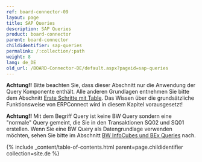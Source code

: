 ```yaml
---
ref: board-connector-09
layout: page
title: SAP Queries
description: SAP Queries
product: board-connector
parent: board-connector
childidentifier: sap-queries
permalink: /:collection/:path
weight: 8
lang: de_DE
old_url: /BOARD-Connector-DE/default.aspx?pageid=sap-queries
---
```


**Achtung!!** Bitte beachten Sie, dass dieser Abschnitt nur die Anwendung der Query Komponente enthält. Alle anderen Grundlagen entnehmen Sie bitte dem Abschnitt [Erste Schritte mit Table](./erste-schritte-mit-table). Das Wissen über die grundsätzliche Funktionsweise von ERPConnect wird in diesem Kapitel vorausgesetzt!

**Achtung!!** Mit dem Begriff Query ist keine BW Query sondern eine "normale" Query gemeint, die Sie in den Transaktionen SQ02 und SQ01 erstellen. Wenn Sie eine BW Query als Datengrundlage verwenden möchten, sehen Sie bitte im Abschnitt [BW InfoCubes und BEx Queries](./bw-infocube-und-bex-queries) nach.

{% include _content/table-of-contents.html parent=page.childidentifier collection=site.de %}